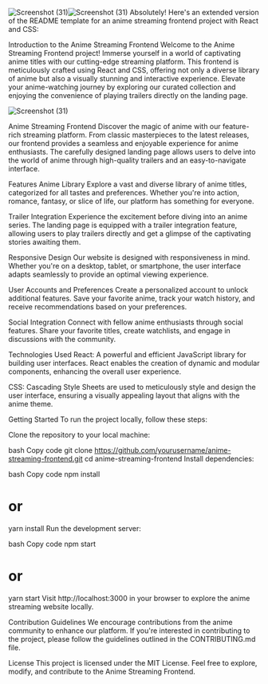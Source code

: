 ![Screenshot (31)](https://github.com/Haise-Yadav/Luffy.github.io/assets/119958602/eca493df-b60b-4c82-ae16-92166ab83b4d)![Screenshot (31)](https://github.com/Haise-Yadav/Luffy.github.io/assets/119958602/75899b4c-58c8-4066-af09-d3a0fec812e2)
Absolutely! Here's an extended version of the README template for an anime streaming frontend project with React and CSS:

Introduction to the Anime Streaming Frontend
Welcome to the Anime Streaming Frontend project! Immerse yourself in a world of captivating anime titles with our cutting-edge streaming platform. This frontend is meticulously crafted using React and CSS, offering not only a diverse library of anime but also a visually stunning and interactive experience. Elevate your anime-watching journey by exploring our curated collection and enjoying the convenience of playing trailers directly on the landing page.

![Screenshot (31)](https://github.com/Haise-Yadav/Luffy.github.io/assets/119958602/e0011eab-e0f8-43ab-8e8b-8f422de74a94)


Anime Streaming Frontend
Discover the magic of anime with our feature-rich streaming platform. From classic masterpieces to the latest releases, our frontend provides a seamless and enjoyable experience for anime enthusiasts. The carefully designed landing page allows users to delve into the world of anime through high-quality trailers and an easy-to-navigate interface.

Features
Anime Library
Explore a vast and diverse library of anime titles, categorized for all tastes and preferences. Whether you're into action, romance, fantasy, or slice of life, our platform has something for everyone.

Trailer Integration
Experience the excitement before diving into an anime series. The landing page is equipped with a trailer integration feature, allowing users to play trailers directly and get a glimpse of the captivating stories awaiting them.

Responsive Design
Our website is designed with responsiveness in mind. Whether you're on a desktop, tablet, or smartphone, the user interface adapts seamlessly to provide an optimal viewing experience.

User Accounts and Preferences
Create a personalized account to unlock additional features. Save your favorite anime, track your watch history, and receive recommendations based on your preferences.

Social Integration
Connect with fellow anime enthusiasts through social features. Share your favorite titles, create watchlists, and engage in discussions with the community.

Technologies Used
React: A powerful and efficient JavaScript library for building user interfaces. React enables the creation of dynamic and modular components, enhancing the overall user experience.

CSS: Cascading Style Sheets are used to meticulously style and design the user interface, ensuring a visually appealing layout that aligns with the anime theme.

Getting Started
To run the project locally, follow these steps:

Clone the repository to your local machine:

bash
Copy code
git clone https://github.com/yourusername/anime-streaming-frontend.git
cd anime-streaming-frontend
Install dependencies:

bash
Copy code
npm install
# or
yarn install
Run the development server:

bash
Copy code
npm start
# or
yarn start
Visit http://localhost:3000 in your browser to explore the anime streaming website locally.

Contribution Guidelines
We encourage contributions from the anime community to enhance our platform. If you're interested in contributing to the project, please follow the guidelines outlined in the CONTRIBUTING.md file.

License
This project is licensed under the MIT License. Feel free to explore, modify, and contribute to the Anime Streaming Frontend.

